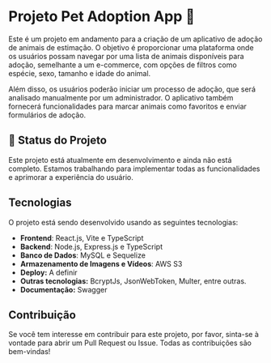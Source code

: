 # Projeto Pet Adoption App 🐾

Este é um projeto em andamento para a criação de um aplicativo de adoção de animais de estimação. O objetivo é proporcionar uma plataforma onde os usuários possam navegar por uma lista de animais disponíveis para adoção, semelhante a um e-commerce, com opções de filtros como espécie, sexo, tamanho e idade do animal.

Além disso, os usuários poderão iniciar um processo de adoção, que será analisado manualmente por um administrador. O aplicativo também fornecerá funcionalidades para marcar animais como favoritos e enviar formulários de adoção.

## :construction: Status do Projeto

Este projeto está atualmente em desenvolvimento e ainda não está completo. Estamos trabalhando para implementar todas as funcionalidades e aprimorar a experiência do usuário.

## Tecnologias

O projeto está sendo desenvolvido usando as seguintes tecnologias:

- **Frontend**: React.js, Vite e TypeScript
- **Backend**: Node.js, Express.js e TypeScript
- **Banco de Dados**: MySQL e Sequelize
- **Armazenamento de Imagens e Vídeos**: AWS S3
- **Deploy:** A definir
- **Outras tecnologias:** BcryptJs, JsonWebToken, Multer, entre outras.
- **Documentação:** Swagger

## Contribuição

Se você tem interesse em contribuir para este projeto, por favor, sinta-se à vontade para abrir um Pull Request ou Issue. Todas as contribuições são bem-vindas!
